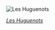 
![Les Huguenots](https://upload.wikimedia.org/wikipedia/commons/thumb/c/ca/Meyerbeer_-_Les_Huguenots_-_D%C3%A9cor_Acte_II.jpg/750px-Meyerbeer_-_Les_Huguenots_-_D%C3%A9cor_Acte_II.jpg)

*[Les Huguenots](https://wikipedia.org/wiki/File:Meyerbeer_-_Les_Huguenots_-_D%C3%A9cor_Acte_II.jpg)*
